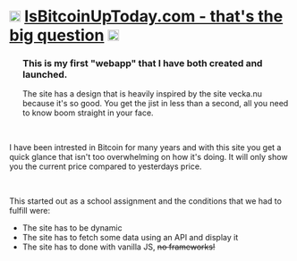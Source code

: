 # <img src="https://assets-global.website-files.com/65df0227a3b097d0c3344778/65df088caf5c7cbd5c4996aa_webclip.png" width="20" height="20" /> [IsBitcoinUpToday.com  - that's the big question](https://isbitcoinuptoday.com/) <img src="https://assets-global.website-files.com/65df0227a3b097d0c3344778/65df088caf5c7cbd5c4996aa_webclip.png" width="20" height="20" />
   



<div id="user-content-toc">
  <ul  style="list-style: none;">
   <summary>
      <h3>This is my first "webapp" that I have both created and launched.</h3>
<p>The site has a design that is heavily inspired by the site vecka.nu because it's so good. You get the jist in less than a second, all you need to know boom straight in your face.</p>
   </summary>
    </ul>
</div>
<br>
<p>I have been intrested in Bitcoin for many years and with this site you get a quick glance that isn't too overwhelming on how it's doing. It will only show you the current price compared to yesterdays price. </p>
 <br>
<p>This started out as a school assignment and the conditions that we had to fulfill were:</p>
<div>
  <ul  style="list-style-type: disc;">
   <summary>
<li>The site has to be dynamic</li>
<li>The site has to fetch some data using an API and display it</li>
<li>The site has to done with vanilla JS, <s>no frameworks!</s> </li>
 </summary></ul></div>

